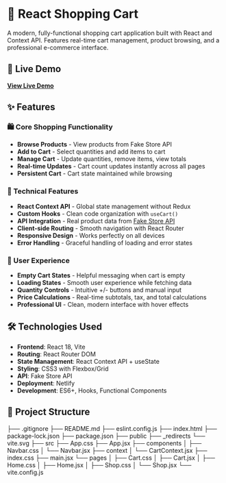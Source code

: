 # 🛒 React Shopping Cart

A modern, fully-functional shopping cart application built with React and Context API. Features real-time cart management, product browsing, and a professional e-commerce interface.

## 🚀 Live Demo

**[View Live Demo](https://cozy-tulumba-1f5a09.netlify.app/)**

## ✨ Features

### 🛍️ Core Shopping Functionality
- **Browse Products** - View products from Fake Store API
- **Add to Cart** - Select quantities and add items to cart
- **Manage Cart** - Update quantities, remove items, view totals
- **Real-time Updates** - Cart count updates instantly across all pages
- **Persistent Cart** - Cart state maintained while browsing

### 🎯 Technical Features
- **React Context API** - Global state management without Redux
- **Custom Hooks** - Clean code organization with `useCart()`
- **API Integration** - Real product data from [Fake Store API](https://fakestoreapi.com/)
- **Client-side Routing** - Smooth navigation with React Router
- **Responsive Design** - Works perfectly on all devices
- **Error Handling** - Graceful handling of loading and error states

### 🎨 User Experience
- **Empty Cart States** - Helpful messaging when cart is empty
- **Loading States** - Smooth user experience while fetching data
- **Quantity Controls** - Intuitive +/- buttons and manual input
- **Price Calculations** - Real-time subtotals, tax, and total calculations
- **Professional UI** - Clean, modern interface with hover effects

## 🛠️ Technologies Used

- **Frontend**: React 18, Vite
- **Routing**: React Router DOM 
- **State Management**: React Context API + useState
- **Styling**: CSS3 with Flexbox/Grid
- **API**: Fake Store API
- **Deployment**: Netlify
- **Development**: ES6+, Hooks, Functional Components

## 📁 Project Structure

├── .gitignore
├── README.md
├── eslint.config.js
├── index.html
├── package-lock.json
├── package.json
├── public
    ├── _redirects
    └── vite.svg
├── src
    ├── App.css
    ├── App.jsx
    ├── components
    │   ├── Navbar.css
    │   └── Navbar.jsx
    ├── context
    │   └── CartContext.jsx
    ├── index.css
    ├── main.jsx
    └── pages
    │   ├── Cart.css
    │   ├── Cart.jsx
    │   ├── Home.css
    │   ├── Home.jsx
    │   ├── Shop.css
    │   └── Shop.jsx
└── vite.config.js
